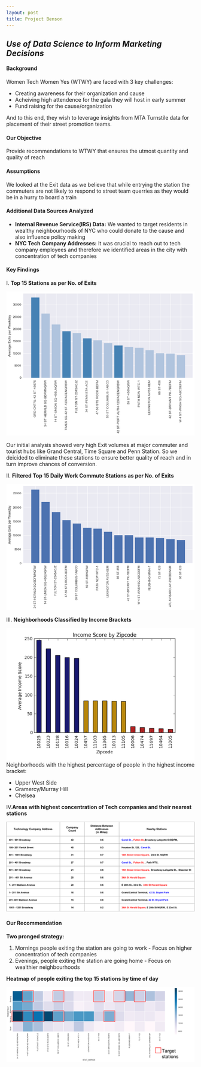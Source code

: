 ```yaml
---
layout: post
title: Project Benson
---
```

*Use of Data Science to Inform Marketing Decisions*
---
  
    
    
#### Background  
Women Tech Women Yes (WTWY) are faced with 3 key challenges:  
  * Creating awareness for their organization and cause
  * Acheiving high attendence for the gala they will host in early summer
  * Fund raising for the cause/organization  

And to this end, they wish to leverage insights from MTA Turnstile data for placement of their street promotion teams.    


#### Our Objective  
Provide recommendations to WTWY that ensures the utmost quantity and quality of reach


#### Assumptions
We looked at the Exit data as we believe that while entrying the station the commuters are not likely to respond to street team querries as they would be in a hurry to board a train


#### Additional Data Sources Analyzed
* **Internal Revenue Service(IRS) Data:** We wanted to target residents in wealthy neighbourhoods of NYC who could donate to the cause and also influence policy making  
* **NYC Tech Company Addresses:** It was crucial to reach out to tech company employees and therefore we identified areas in the city with concentration of tech companies 


#### Key Findings
I. **Top 15 Stations as per No. of Exits**

    
![alt text](https://github.com/SanghamitraDutta/SanghamitraDutta.github.io/blob/master/images/Picture1.png "Logo Title Text 1")
  
Our initial analysis showed very high Exit volumes at major commuter and tourist hubs like Grand Central, Time Square and Penn Station. So we deicided to eliminate these stations to ensure better quality of reach and in turn improve chances of conversion.

II. **Filtered Top 15 Daily Work Commute Stations as per No. of Exits**
  
![alt text](https://github.com/SanghamitraDutta/SanghamitraDutta.github.io/blob/master/images/Picture2.png "Logo Title Text 1")


III. **Neighborhoods Classified by Income Brackets**
  
![alt text](https://github.com/SanghamitraDutta/SanghamitraDutta.github.io/blob/master/images/Picture3.png "Logo Title Text 1") 
Neighborhoods with the highest percentage of people in the highest income bracket:
 * Upper West Side
 * Gramercy/Murray Hill
 * Chelsea
 
 IV.**Areas with highest concentration of Tech companies and their nearest stations**
   
 
![alt text](https://github.com/SanghamitraDutta/SanghamitraDutta.github.io/blob/master/images/Table.png "Logo Title Text 1") 

 
 
 #### Our Recommendation
 **Two pronged strategy:**
 1. Mornings people exiting the station are going to work - Focus on higher concentration of tech companies
 2. Evenings, people exiting the station are going home - Focus on wealthier neighbourhoods
   
 **Heatmap of people exiting the top 15 stations by time of day**
  
 ![alt text](https://github.com/SanghamitraDutta/SanghamitraDutta.github.io/blob/master/images/Final.png "Logo Title Text 1") 
 
 


